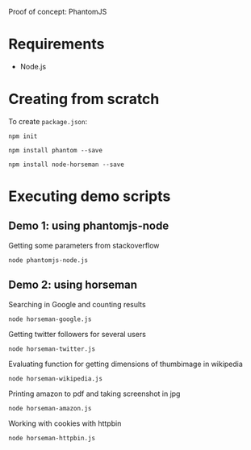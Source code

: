 Proof of concept: PhantomJS

# Requirements
* Node.js

# Creating from scratch
To create `package.json`:

```
npm init

npm install phantom --save

npm install node-horseman --save
```

# Executing demo scripts
## Demo 1: using phantomjs-node
Getting some parameters from stackoverflow
```
node phantomjs-node.js
```

## Demo 2: using horseman
Searching in Google and counting results
```
node horseman-google.js
```

Getting twitter followers for several users
```
node horseman-twitter.js
```

Evaluating function for getting dimensions of thumbimage in wikipedia
```
node horseman-wikipedia.js
```

Printing amazon to pdf and taking screenshot in jpg
```
node horseman-amazon.js
```

Working with cookies with httpbin
```
node horseman-httpbin.js
```